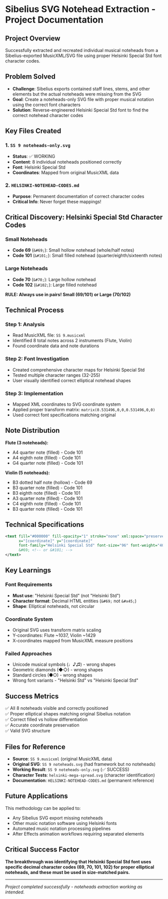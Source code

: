 # Sibelius SVG Notehead Extraction - Project Documentation

## Project Overview
Successfully extracted and recreated individual musical noteheads from a Sibelius-exported MusicXML/SVG file using proper Helsinki Special Std font character codes.

## Problem Solved
- **Challenge**: Sibelius exports contained staff lines, stems, and other elements but the actual noteheads were missing from the SVG
- **Goal**: Create a noteheads-only SVG file with proper musical notation using the correct font characters
- **Solution**: Reverse-engineered Helsinki Special Std font to find the correct notehead character codes

## Key Files Created

### 1. `SS 9 noteheads-only.svg`
- **Status**: ✅ WORKING
- **Content**: 8 individual noteheads positioned correctly
- **Font**: Helsinki Special Std
- **Coordinates**: Mapped from original MusicXML data

### 2. `HELSINKI-NOTEHEAD-CODES.md`
- **Purpose**: Permanent documentation of correct character codes
- **Critical Info**: Never forget these mappings!

## Critical Discovery: Helsinki Special Std Character Codes

### Small Noteheads
- **Code 69** (`&#69;`): Small hollow notehead (whole/half notes)
- **Code 101** (`&#101;`): Small filled notehead (quarter/eighth/sixteenth notes)

### Large Noteheads  
- **Code 70** (`&#70;`): Large hollow notehead
- **Code 102** (`&#102;`): Large filled notehead

**RULE: Always use in pairs! Small (69/101) or Large (70/102)**

## Technical Process

### Step 1: Analysis
- Read MusicXML file: `SS 9.musicxml`
- Identified 8 total notes across 2 instruments (Flute, Violin)
- Found coordinate data and note durations

### Step 2: Font Investigation
- Created comprehensive character maps for Helsinki Special Std
- Tested multiple character ranges (32-255)
- User visually identified correct elliptical notehead shapes

### Step 3: Implementation
- Mapped XML coordinates to SVG coordinate system
- Applied proper transform matrix: `matrix(0.531496,0,0,0.531496,0,0)`
- Used correct font specifications matching original

## Note Distribution
**Flute (3 noteheads):**
- A4 quarter note (filled) - Code 101
- A4 eighth note (filled) - Code 101  
- G4 quarter note (filled) - Code 101

**Violin (5 noteheads):**
- B3 dotted half note (hollow) - Code 69
- B3 quarter note (filled) - Code 101
- B3 eighth note (filled) - Code 101
- A3 quarter note (filled) - Code 101
- C4 eighth note (filled) - Code 101
- B3 quarter note (filled) - Code 101

## Technical Specifications
```xml
<text fill="#000000" fill-opacity="1" stroke="none" xml:space="preserve" 
      x="[coordinate]" y="[coordinate]" 
      font-family="Helsinki Special Std" font-size="96" font-weight="400" font-style="normal">
      &#69; <!-- or &#101; -->
</text>
```

## Key Learnings

### Font Requirements
- **Must use**: "Helsinki Special Std" (not "Helsinki Std")
- **Character format**: Decimal HTML entities (`&#69;` not `&#x45;`)
- **Shape**: Elliptical noteheads, not circular

### Coordinate System
- Original SVG uses transform matrix scaling
- Y-coordinates: Flute ~1037, Violin ~1429
- X-coordinates mapped from MusicXML measure positions

### Failed Approaches
- Unicode musical symbols (♩♪♫) - wrong shapes
- Geometric diamonds (◆◇) - wrong shapes  
- Standard circles (●○) - wrong shapes
- Wrong font variants - "Helsinki Std" vs "Helsinki Special Std"

## Success Metrics
✅ All 8 noteheads visible and correctly positioned  
✅ Proper elliptical shapes matching original Sibelius notation  
✅ Correct filled vs hollow differentiation  
✅ Accurate coordinate preservation  
✅ Valid SVG structure  

## Files for Reference
- **Source**: `SS 9.musicxml` (original MusicXML data)
- **Original SVG**: `SS 9 noteheads.svg` (had framework but no noteheads)
- **Working Result**: `SS 9 noteheads-only.svg` (✅ SUCCESS)
- **Character Tests**: `helsinki-mega-spread.svg` (character identification)
- **Documentation**: `HELSINKI-NOTEHEAD-CODES.md` (permanent reference)

## Future Applications
This methodology can be applied to:
- Any Sibelius SVG export missing noteheads
- Other music notation software using Helsinki fonts
- Automated music notation processing pipelines
- After Effects animation workflows requiring separated elements

## Critical Success Factor
**The breakthrough was identifying that Helsinki Special Std font uses specific decimal character codes (69, 70, 101, 102) for proper elliptical noteheads, and these must be used in size-matched pairs.**

---
*Project completed successfully - noteheads extraction working as intended.*